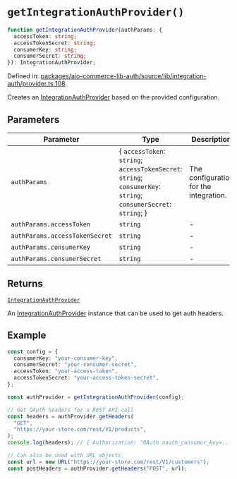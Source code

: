 # `getIntegrationAuthProvider()`

```ts
function getIntegrationAuthProvider(authParams: {
  accessToken: string;
  accessTokenSecret: string;
  consumerKey: string;
  consumerSecret: string;
}): IntegrationAuthProvider;
```

Defined in: [packages/aio-commerce-lib-auth/source/lib/integration-auth/provider.ts:108](https://github.com/adobe/aio-commerce-sdk/blob/7b593b329256b2a01f618a3bfec89516edd0e844/packages/aio-commerce-lib-auth/source/lib/integration-auth/provider.ts#L108)

Creates an [IntegrationAuthProvider](../interfaces/IntegrationAuthProvider.md) based on the provided configuration.

## Parameters

| Parameter                      | Type                                                                                                               | Description                            |
| ------------------------------ | ------------------------------------------------------------------------------------------------------------------ | -------------------------------------- |
| `authParams`                   | \{ `accessToken`: `string`; `accessTokenSecret`: `string`; `consumerKey`: `string`; `consumerSecret`: `string`; \} | The configuration for the integration. |
| `authParams.accessToken`       | `string`                                                                                                           | -                                      |
| `authParams.accessTokenSecret` | `string`                                                                                                           | -                                      |
| `authParams.consumerKey`       | `string`                                                                                                           | -                                      |
| `authParams.consumerSecret`    | `string`                                                                                                           | -                                      |

## Returns

[`IntegrationAuthProvider`](../interfaces/IntegrationAuthProvider.md)

An [IntegrationAuthProvider](../interfaces/IntegrationAuthProvider.md) instance that can be used to get auth headers.

## Example

```typescript
const config = {
  consumerKey: "your-consumer-key",
  consumerSecret: "your-consumer-secret",
  accessToken: "your-access-token",
  accessTokenSecret: "your-access-token-secret",
};

const authProvider = getIntegrationAuthProvider(config);

// Get OAuth headers for a REST API call
const headers = authProvider.getHeaders(
  "GET",
  "https://your-store.com/rest/V1/products",
);
console.log(headers); // { Authorization: "OAuth oauth_consumer_key=..., oauth_signature=..." }

// Can also be used with URL objects
const url = new URL("https://your-store.com/rest/V1/customers");
const postHeaders = authProvider.getHeaders("POST", url);
```
